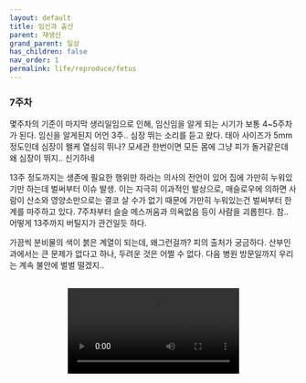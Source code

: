 ```yaml
---
layout: default
title: 임신과 출산
parent: 재생산
grand_parent: 일상
has_children: false
nav_order: 1
permalink: life/reproduce/fetus
---
```


### 7주차 

몇주차의 기준이 마지막 생리일임으로 인해, 임신임을 알게 되는 시기가 보통 4~5주차가 된다. 임신을 알게된지 어언 3주..
심장 뛰는 소리를 듣고 왔다. 태아 사이즈가 5mm 정도인데 심장이 왤케 열심히 뛰나? 모세관 한번이면 모든 몸에 그냥 피가 돌거같은데 왜 심장이 뛰지.. 신기하네

13주 정도까지는 생존에 필요한 행위만 하라는 의사의 전언이 있어 집에 가만히 누워있기만 하는데 벌써부터 이슈 발생.
이는 지극히 이과적인 발상으로, 매슬로우에 의하면 사람이 산소와 영양소만으로는 결코 살 수가 없기 때문에 가만히 누워있는건 벌써부터 한계를 마주하고 있다.
7주차부터 슬슬 메스꺼움과 의욕없음 등이 사람을 괴롭힌다. 참.. 어떻게 13주까지 버틸지가 관건일듯 하다.

가끔씩 분비물의 색이 붉은 계열이 되는데, 왜그런걸까? 피의 출처가 궁금하다. 
산부인과에서는 큰 문제가 없다고 하나, 두려운 것은 어쩔 수 없다. 다음 병원 방문일까지 우리는 계속 불안에 벌벌 떨겠지..

<p align="center">
  <br><video src="/assets/movies/reproduce/아기심장소리.mp4" class="content-image-1" controls=true loop=false></video><br>
</p>
